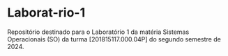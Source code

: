 # Laborat-rio-1
Repositório destinado para o Laboratório 1 da matéria Sistemas Operacionais (SO) da turma [201815117.000.04P] do segundo semestre de 2024. 
